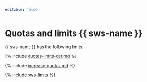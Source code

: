 ```yaml
---
editable: false
---
```


# Quotas and limits {{ sws-name }}

{{ sws-name }} has the following limits:

{% include [quotes-limits-def.md](../../_includes/quotes-limits-def.md) %}

{% include [increase-quotas.md](../../_includes/increase-quotas.md) %}

{% include [sws-limits](../../_includes/sws-limits.md) %}